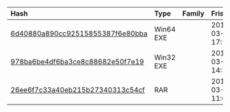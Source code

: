 |Hash|Type|Family|Frist_Seen|Name|
|:--|:--|:--|:--|:--|
|[6d40880a890cc92515855387f6e80bba](https://www.virustotal.com/gui/file/6d40880a890cc92515855387f6e80bba)|Win64 EXE||2019-03-15 17:25:36|mbmob.exe|
|[978ba6be4df6ba3ce8c88682e50f7e19](https://www.virustotal.com/gui/file/978ba6be4df6ba3ce8c88682e50f7e19)|Win32 EXE||2019-03-15 14:59:06|Sili Anti Virus Scanner.exe|
|[26ee6f7c33a40eb215b27340313c54cf](https://www.virustotal.com/gui/file/26ee6f7c33a40eb215b27340313c54cf)|RAR||2019-03-15 11:08:48|Unconfirmed 10525.crdownload|
